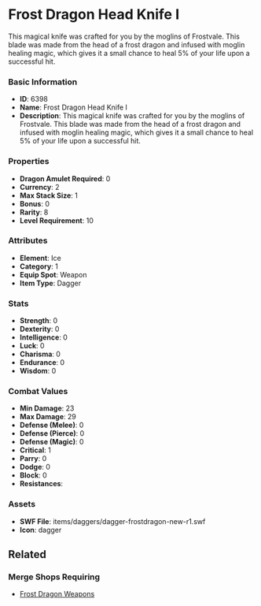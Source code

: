 # Frost Dragon Head Knife I

This magical knife was crafted for you by the moglins of Frostvale. This blade was made from the head of a frost dragon and infused with moglin healing magic, which gives it a small chance to heal 5% of your life upon a successful hit.

### Basic Information

- **ID**: 6398
- **Name**: Frost Dragon Head Knife I
- **Description**: This magical knife was crafted for you by the moglins of Frostvale. This blade was made from the head of a frost dragon and infused with moglin healing magic, which gives it a small chance to heal 5% of your life upon a successful hit.

### Properties

- **Dragon Amulet Required**: 0
- **Currency**: 2
- **Max Stack Size**: 1
- **Bonus**: 0
- **Rarity**: 8
- **Level Requirement**: 10

### Attributes

- **Element**: Ice
- **Category**: 1
- **Equip Spot**: Weapon
- **Item Type**: Dagger

### Stats

- **Strength**: 0
- **Dexterity**: 0
- **Intelligence**: 0
- **Luck**: 0
- **Charisma**: 0
- **Endurance**: 0
- **Wisdom**: 0

### Combat Values

- **Min Damage**: 23
- **Max Damage**: 29
- **Defense (Melee)**: 0
- **Defense (Pierce)**: 0
- **Defense (Magic)**: 0
- **Critical**: 1
- **Parry**: 0
- **Dodge**: 0
- **Block**: 0
- **Resistances**: 

### Assets

- **SWF File**: items/daggers/dagger-frostdragon-new-r1.swf
- **Icon**: dagger

## Related

### Merge Shops Requiring

- [Frost Dragon Weapons](../merge-shops/102-frost-dragon-weapons.md)

